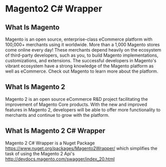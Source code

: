 # Magento2 C# Wrapper


## What Is Magento

Magento is an open source, enterprise-class eCommerce platform with 100,000+ merchants using it worldwide. More than a 1,000 Magento stores come online every day! These merchants depend heavily on the ecosystem of third-party developers, such as you, to build Magento implementations, customizations, and extensions. The successful developers in Magento's vibrant ecosystem have a strong knowledge of the Magento platform as well as eCommerce. Check out Magento to learn more about the platform.

## What Is Magento 2

Magento 2 is an open source eCommerce R&D project facilitating the improvement of Magento Core products. With the new and improved features in Magento 2, developers will be able to offer more functionality to merchants and continue to grow with the platform.


## What Is Magento 2 C# Wrapper

Magento 2 C# Wrapper is a Nuget Package https://www.nuget.org/packages/Magento2Wrapper/ which simplifies the task of using the Magento 2 Api's http://devdocs.magento.com/swagger/index_20.html
